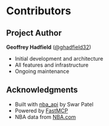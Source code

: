 # Contributors

## Project Author

**Geoffrey Hadfield** ([@ghadfield32](https://github.com/ghadfield32))
- Initial development and architecture
- All features and infrastructure
- Ongoing maintenance

## Acknowledgments

- Built with [nba_api](https://github.com/swar/nba_api) by Swar Patel
- Powered by [FastMCP](https://github.com/fastmcp/fastmcp)
- NBA data from [NBA.com](https://www.nba.com/)
